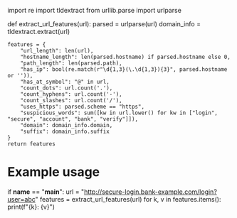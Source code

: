 import re
import tldextract
from urllib.parse import urlparse

def extract_url_features(url):
    parsed = urlparse(url)
    domain_info = tldextract.extract(url)

    features = {
        "url_length": len(url),
        "hostname_length": len(parsed.hostname) if parsed.hostname else 0,
        "path_length": len(parsed.path),
        "has_ip": bool(re.match(r"\d{1,3}(\.\d{1,3}){3}", parsed.hostname or '')),
        "has_at_symbol": "@" in url,
        "count_dots": url.count('.'),
        "count_hyphens": url.count('-'),
        "count_slashes": url.count('/'),
        "uses_https": parsed.scheme == "https",
        "suspicious_words": sum([kw in url.lower() for kw in ["login", "secure", "account", "bank", "verify"]]),
        "domain": domain_info.domain,
        "suffix": domain_info.suffix
    }
    return features

# Example usage
if __name__ == "__main__":
    url = "http://secure-login.bank-example.com/login?user=abc"
    features = extract_url_features(url)
    for k, v in features.items():
        print(f"{k}: {v}")
